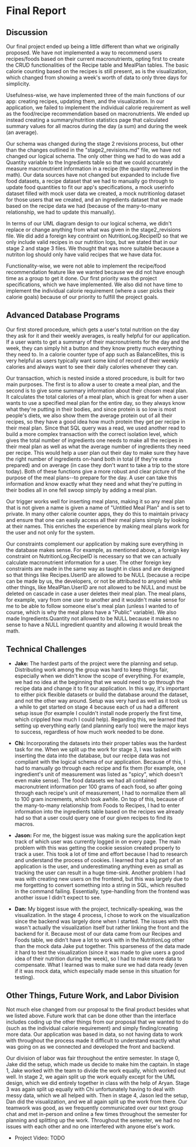 # Final Report

## Discussion
Our final project ended up being a little different than what we originally proposed. We have not implemented a way to recommend users recipes/foods based on their current macronutrients, opting first to create the CRUD functionalities of the Recipe table and MealPlan tables. The basic calorie counting based on the recipes is still present, as is the visualization, which changed from showing a week's worth of data to only three days for simplicity. 

Usefulness-wise, we have implemented three of the main functions of our app: creating recipes, updating them, and the visualization. In our application, we failed to implement the individual calorie requirement as well as the food/recipe recommendation based on macronutrients. We ended up instead creating a summary/nutrition statistics page that calculated summary values for all macros during the day (a sum) and during the week (an average).

Our schema was changed during the stage 2 revisions process, but other than the changes outlined in the "stage2_revisions.md" file, we have not changed our logical schema. The only other thing we had to do was add a Quantity variable to the Ingredients table so that we could accurately measure macronutrient information in a recipe (the quantity mattered in the math). Our data sources have not changed but expanded to include five food datasets, a recipe dataset that we had to manually go through to update food quantities to fit our app's specifications, a mock userinfo dataset filled with mock user data we created, a mock nutritionlog dataset for those users that we created, and an ingredients dataset that we made based on the recipe data we had (because of the many-to-many relationship, we had to update this manually).

In terms of our UML diagram design to our logical schema, we didn't replace or change anything from what was given in the stage2_revisions file. We did add a foreign key contraint on NutritionLog.RecipeID so that we only include valid recipes in our nutrition logs, but we stated that in our stage 2 and stage 3 files. We thought that was more suitable because a nutriton log should only have valid recipes that we have data for.

Functionality-wise, we were not able to implement the recipe/food recommendation feature like we wanted because we did not have enough time as a group to get it done. Our first priority was the project specifications, which we have implemented. We also did not have time to implement the individual calorie requirement (where a user picks their calorie goals) because of our priority to fulfill the project goals.

## Advanced Database Programs
Our first stored procedure, which gets a user's total nutrition on the day they ask for it and their weekly averages, is really helpful for our application. If a user wants to get a summary of their macronutrients for the day and the week, they can simply hit a button and they know pretty much everything they need to. In a calorie counter type of app such as BalanceBites, this is very helpful as users typically want some kind of record of their weekly calories and always want to see their daily calories whenever they can. 

Our transaction, which is nested inside a stored procedure, is built for two main purposes. The first is to allow a user to create a meal plan, and the second is to give some summary information about their chosen meal plan. It calculates the total calories of a meal plan, which is great for when a user wants to use a specified meal plan for the entire day, so they always know what they're putting in their bodies, and since protein is so low is most people's diets, we also show them the average protein out of all their recipes, so they have a good idea how much protein they get per recipe in their meal plan. Since that SQL query was a read, we used another read to build a more complex transaction with the correct isolation level, which gives the total number of ingredients one needs to make all the recipes in their meal plan as well as what the average number of ingredients they need per recipe. This would help a user plan out their day to make sure they have the right number of ingredients on-hand both in total (if they're extra prepared) and on average (in case they don't want to take a trip to the store today). Both of these functions give a more robust and clear picture of the purpose of the meal plans--to prepare for the day. A user can take this information and know exactly what they need and what they're putting in their bodies all in one fell swoop simply by adding a meal plan.

Our trigger works well for inserting meal plans, making it so any meal plan that is not given a name is given a name of "Untitled Meal Plan" and is set to private. In many other calorie counter apps, they do this to maintain privacy and ensure that one can easily access all their meal plans simply by looking at their names. This enriches the experience by making meal plans work for the user and not only for the system.

Our constraints complement our application by making sure everything in the database makes sense. For example, as mentioned above, a foreign key constraint on NutritionLog.RecipeID is necessary so that we can actually calculate macronutrient information for a user. The other foreign key constraints are made in the same way as taught in class and are designed so that things like Recipes.UserID are allowed to be NULL (because a recipe can be made by us, the developers, or not be attributed to anyone) while other things, like MealPlan.UserID are not allowed to be NULL and must be deleted on cascade in case a user deletes their meal plan. The meal plans, for example, vary from one user to another and it wouldn't make sense for me to be able to follow someone else's meal plan (unless I wanted to of course, which is why the meal plans have a "Public" variable). We also made Ingredients.Quantity not allowed to be NULL because it makes no sense to have a NULL ingredient quantity and allowing it would break the math.

## Technical Challenges

- **Jake:** The hardest parts of the project were the planning and setup. Distributing work among the group was hard to keep things fair, especially when we didn't know the scope of everything. For example, we had no idea at the beginning that we would need to go through the recipe data and change it to fit our application. In this way, it's important to either pick flexible datasets or build the database around the dataset, and not the other way around. Setup was very hard as well as it took us a while to get started on stage 4 because each of us had a different setup issue (for example I couldn't install node properly the first time, which crippled how much I could help). Regarding this, we learned that setting up everything early (and planning early too) were the major keys to success, regardless of how much work needed to be done.
  
- **Chi:** Incorporating the datasets into their proper tables was the hardest task for me. When we split up the work for stage 3, I was tasked with inserting the data into the database, but our recipe data was not compliant with the logical schema of our application. Because of this, I had to manually go through each recipe and fix them (for example, one ingredient's unit of measurement was listed as "spicy", which doesn't even make sense). The food datasets we had all contained macronutrient information per 100 grams of each food, so after going through each recipe's unit of measurement, I had to normalize them all to 100 gram increments, which took awhile. On top of this, because of the many-to-many relationship from Foods to Recipes, I had to enter information into the ingredients table based on the recipes we already had so that a user could query one of our given recipes to find its macros. 

- **Jason:** For me, the biggest issue was making sure the application kept track of which user was currently logged in on every page. The main problem with this was getting the cookie session created properly to track a user. This took a lot of time and effort because I had to research and understand the process of cookies. I learned that a big part of an application is the user, and underestimating anything even as small as tracking the user can result in a huge time-sink. Another problem I had was with creating new users on the frontend, but this was largely due to me forgetting to convert something into a string in SQL, which resulted in the command failing. Essentially, type-handling from the frontend was another issue I didn't expect to see.

- **Dan:** My biggest issue with the project, technically-speaking, was the visualization. In the stage 4 process, I chose to work on the visualization since the backend was largely done when I started. The issues with this wasn't actually the visualization itself but rather linking the front and the backend for it. Because most of our data came from our Recipes and Foods table, we didn't have a lot to work with in the NutritionLog other than the mock data Jake put together. This sparseness of the data made it hard to test the visualization (since it was made to give users a good idea of their nutrition during the week), so I had to make more data to compensate. What I learned was to make sure we had data ready (even if it was mock data, which especially made sense in this situation for testing).

## Other Things, Future Work, and Labor Division
Not much else changed from our proposal to the final product besides what we listed above. Future work that can be done other than the interface includes coding up the other things from our proposal that we wanted to do (such as the individual calorie requirement) and simply finding/creating more data. Our application was based in data, so not having data to work with throughout the process made it difficult to understand exactly what was going on as we connected and developed the front and backend. 

Our division of labor was fair throughout the entire semester. In stage 0, Jake did the setup, which made us decide to make him the captain. In stage 1, Jake worked with the team to divide the work equally, which worked out well. In stage 2, we again split up the work equally except for the UML design, which we did entirely together in class with the help of Aryan. Stage 3 was again split up equally with Chi unfortunately having to deal with messy data, which we all helped with. Then in stage 4, Jason led the setup, Dan did the visualization, and we all again split up the work from there. Our teamwork was good, as we frequently communicated over our text group chat and met in-person and online a few times throughout the semester for planning and splitting up the work. Throughout the semester, we had no issues with each other and no one interfered with anyone else's work. 

- Project Video: 
TODO
